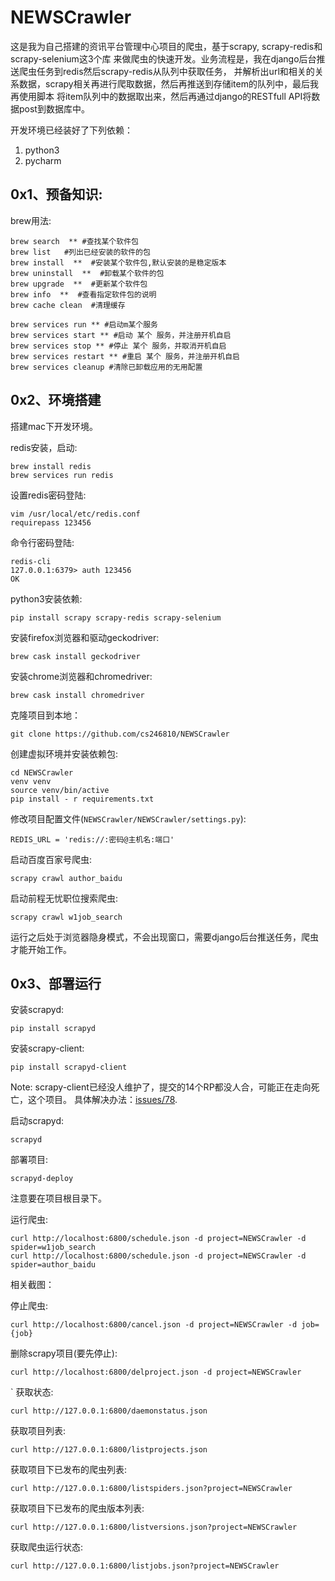 # NEWSCrawler

这是我为自己搭建的资讯平台管理中心项目的爬虫，基于scrapy, scrapy-redis和 scrapy-selenium这3个库
来做爬虫的快速开发。业务流程是，我在django后台推送爬虫任务到redis然后scrapy-redis从队列中获取任务，
并解析出url和相关的关系数据，scrapy相关再进行爬取数据，然后再推送到存储item的队列中，最后我再使用脚本
将item队列中的数据取出来，然后再通过django的RESTfull API将数据post到数据库中。

开发环境已经装好了下列依赖：
1. python3
2. pycharm

## 0x1、预备知识:

brew用法:
```shell
brew search  ** #查找某个软件包
brew list   #列出已经安装的软件的包
brew install  **  #安装某个软件包,默认安装的是稳定版本
brew uninstall  **  #卸载某个软件的包
brew upgrade  **  #更新某个软件包
brew info  **  #查看指定软件包的说明
brew cache clean  #清理缓存

brew services run ** #启动m某个服务
brew services start ** #启动 某个 服务，并注册开机自启
brew services stop ** #停止 某个 服务，并取消开机自启
brew services restart ** #重启 某个 服务，并注册开机自启
brew services cleanup #清除已卸载应用的无用配置
```

## 0x2、环境搭建

搭建mac下开发环境。

redis安装，启动:
```shell
brew install redis
brew services run redis
```
设置redis密码登陆:
```shell
vim /usr/local/etc/redis.conf
requirepass 123456
```

命令行密码登陆:
```shell
redis-cli
127.0.0.1:6379> auth 123456
OK
```

python3安装依赖:
```shell
pip install scrapy scrapy-redis scrapy-selenium
```

安装firefox浏览器和驱动geckodriver:
```shell
brew cask install geckodriver
```

安装chrome浏览器和chromedriver:
```shell
brew cask install chromedriver
```

克隆项目到本地：
```shell
git clone https://github.com/cs246810/NEWSCrawler
```
创建虚拟环境并安装依赖包:
```shell
cd NEWSCrawler
venv venv
source venv/bin/active
pip install - r requirements.txt
```

修改项目配置文件(`NEWSCrawler/NEWSCrawler/settings.py`):
```shell
REDIS_URL = 'redis://:密码@主机名:端口'
```

启动百度百家号爬虫:
```shell
scrapy crawl author_baidu
```

启动前程无忧职位搜索爬虫:
```shell
scrapy crawl w1job_search
```

运行之后处于浏览器隐身模式，不会出现窗口，需要django后台推送任务，爬虫才能开始工作。

## 0x3、部署运行

安装scrapyd:
```shell
pip install scrapyd
```

安装scrapy-client:
```shell
pip install scrapyd-client
```

Note: scrapy-client已经没人维护了，提交的14个RP都没人合，可能正在走向死亡，这个项目。
具体解决办法：[issues/78](https://github.com/scrapy/scrapyd-client/issues/78).

启动scrapyd:
```shell
scrapyd
```

部署项目:
```shell
scrapyd-deploy
```
注意要在项目根目录下。

运行爬虫:
```shell
curl http://localhost:6800/schedule.json -d project=NEWSCrawler -d spider=w1job_search
curl http://localhost:6800/schedule.json -d project=NEWSCrawler -d spider=author_baidu
```
相关截图：
[](https://github.com/cs246810/NEWScrawler/blob/master/scrapyd_success.gif)

停止爬虫:
```shell
curl http://localhost:6800/cancel.json -d project=NEWSCrawler -d job={job}
```

删除scrapy项目(要先停止):
```shell
curl http://localhost:6800/delproject.json -d project=NEWSCrawler
```
`
获取状态:
```shell
curl http://127.0.0.1:6800/daemonstatus.json
```
获取项目列表:
```shell
curl http://127.0.0.1:6800/listprojects.json
```

获取项目下已发布的爬虫列表:
```shell
curl http://127.0.0.1:6800/listspiders.json?project=NEWSCrawler
```
获取项目下已发布的爬虫版本列表:
```shell
curl http://127.0.0.1:6800/listversions.json?project=NEWSCrawler
```

获取爬虫运行状态:
```shell
curl http://127.0.0.1:6800/listjobs.json?project=NEWSCrawler
```